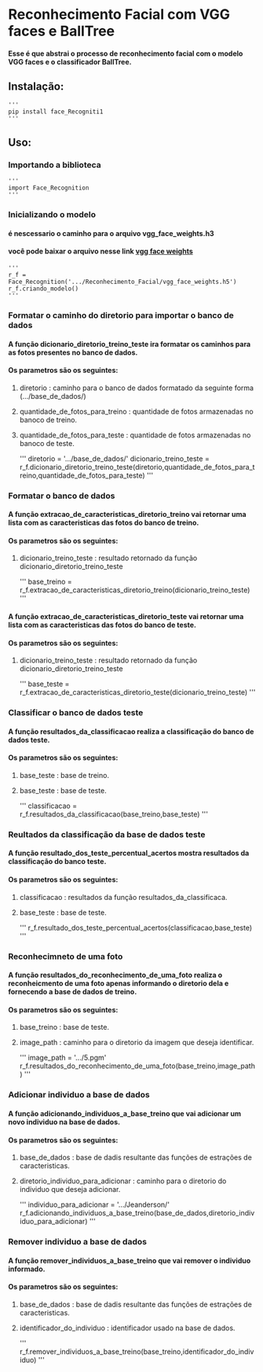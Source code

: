 Reconhecimento Facial com VGG faces e BallTree
=============

#### Esse é que abstrai o processo de reconhecimento facial com o modelo VGG faces e o classificador BallTree.

## Instalação:

    '''
    pip install face_Recogniti1
    '''

## Uso:

### Importando a biblioteca

    '''
    import Face_Recognition
    '''

### Inicializando o modelo
#### é nescessario o caminho para o arquivo vgg_face_weights.h3
#### você pode baixar o arquivo nesse link [vgg face weights](https://drive.google.com/file/d/1yMLtU3tcfp7hVwoMt6JIPnG0MvXVwTEs/view?usp=sharing)

    '''
    r_f = Face_Recognition('.../Reconhecimento_Facial/vgg_face_weights.h5')
    r_f.criando_modelo()
    '''

### Formatar o caminho do diretorio para importar o banco de dados
#### A função dicionario_diretorio_treino_teste ira formatar os caminhos para as fotos presentes no banco de dados.
#### Os parametros são os seguintes: 
1. diretorio : caminho para o banco de dados formatado da seguinte forma (.../base_de_dados/) 
2. quantidade_de_fotos_para_treino : quantidade de fotos armazenadas no banoco de treino.
3. quantidade_de_fotos_para_teste : quantidade de fotos armazenadas no banoco de teste.
    
    '''
    diretorio = '.../base_de_dados/'
    dicionario_treino_teste = r_f.dicionario_diretorio_treino_teste(diretorio,quantidade_de_fotos_para_treino,quantidade_de_fotos_para_teste)
    '''

### Formatar o banco de dados
#### A função extracao_de_caracteristicas_diretorio_treino vai retornar uma lista com as caracteristicas das fotos do banco de treino.
#### Os parametros são os seguintes: 
1. dicionario_treino_teste : resultado retornado da função dicionario_diretorio_treino_teste

    '''
    base_treino = r_f.extracao_de_caracteristicas_diretorio_treino(dicionario_treino_teste)
    '''

#### A função extracao_de_caracteristicas_diretorio_teste vai retornar uma lista com as caracteristicas das fotos do banco de teste.
#### Os parametros são os seguintes: 
1. dicionario_treino_teste : resultado retornado da função dicionario_diretorio_treino_teste

    '''
    base_teste = r_f.extracao_de_caracteristicas_diretorio_teste(dicionario_treino_teste)
    '''

### Classificar o banco de dados teste
#### A função resultados_da_classificacao realiza a classificação do banco de dados teste.
#### Os parametros são os seguintes: 
1. base_teste : base de treino.
2. base_teste : base de teste.

    '''
    classificacao = r_f.resultados_da_classificacao(base_treino,base_teste)
    '''

### Reultados da classificação da base de dados teste
#### A função resultado_dos_teste_percentual_acertos mostra resultados da classificação do banco teste.
#### Os parametros são os seguintes: 
1. classificacao : resultados da função resultados_da_classificaca.
2. base_teste : base de teste.

    '''
    r_f.resultado_dos_teste_percentual_acertos(classificacao,base_teste)
    '''

### Reconhecimneto de uma foto
#### A função resultados_do_reconhecimento_de_uma_foto realiza o reconheicmento de uma foto apenas informando o diretorio dela e fornecendo a base de dados de treino.
#### Os parametros são os seguintes: 
1. base_treino : base de teste.
2. image_path : caminho para o diretorio da imagem que deseja identificar.

    '''
    image_path = '.../5.pgm'
    r_f.resultados_do_reconhecimento_de_uma_foto(base_treino,image_path)
    '''

### Adicionar individuo a base de dados
#### A função adicionando_individuos_a_base_treino que vai adicionar um novo individuo na base de dados.
#### Os parametros são os seguintes: 
1. base_de_dados : base de dadis resultante das funções de estrações de caracteristicas.
2. diretorio_individuo_para_adicionar : caminho para o diretorio do individuo que deseja adicionar.

    '''
    individuo_para_adicionar = '.../Jeanderson/'
    r_f.adicionando_individuos_a_base_treino(base_de_dados,diretorio_individuo_para_adicionar)
    '''

### Remover individuo a base de dados
#### A função remover_individuos_a_base_treino que vai remover o individuo informado.
#### Os parametros são os seguintes: 
1. base_de_dados : base de dadis resultante das funções de estrações de caracteristicas.
2. identificador_do_individuo : identificador usado na base de dados.

    '''
    r_f.remover_individuos_a_base_treino(base_treino,identificador_do_individuo)
    '''
